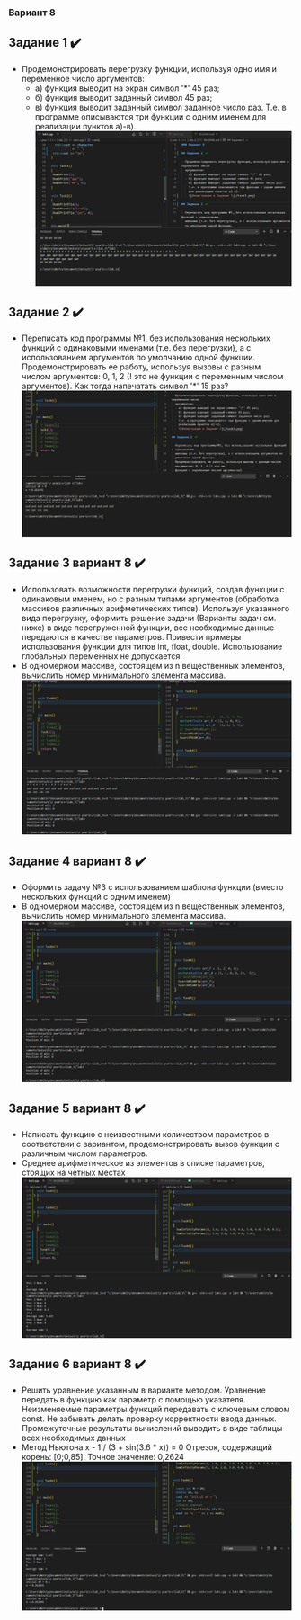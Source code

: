 ### Вариант 8

## Задание 1 ✔️

- Продемонстрировать перегрузку функции, используя одно имя и переменное число
  аргументов:
  - а) функция выводит на экран символ '\*' 45 раз;
  - б) функция выводит заданный символ 45 раз;
  - в) функция выводит заданный символ заданное число раз.
    Т.е. в программе описываются три функции с одним именем для реализации пунктов а)-в).
    ![Иллюстрация к Задание 1](/task1.png)

## Задание 2 ✔️

- Переписать код программы №1, без использования нескольких функций с одинаковыми
  именами (т.е. без перегрузки), а с использованием аргументов по умолчанию одной функции.
  Продемонстрировать ее работу, используя вызовы с разным числом аргументов: 0, 1, 2 (! это не
  функции с переменным числом аргументов).
  Как тогда напечатать символ '\*' 15 раз?
  ![Иллюстрация к Задание 2](/task2.png)

## Задание 3 вариант 8 ✔️

- Использовать возможности перегрузки функций, создав функции с одинаковым именем, но с
  разным типами аргументов (обработка массивов различных арифметических типов).
  Используя указанного вида перегрузку, оформить решение задачи (Варианты задач см. ниже) в
  виде перегруженной функции, все необходимые данные передаются в качестве параметров.
  Привести примеры использования функции для типов int, float, double. Использование
  глобальных переменных не допускается.
- В одномерном массиве, состоящем из n вещественных элементов, вычислить номер минимального
  элемента массива.
  ![Иллюстрация к Задание 3](/task3.png)

## Задание 4 вариант 8 ✔️

- Оформить задачу №3 с использованием шаблона функции (вместо нескольких функций с одним
  именем)
- В одномерном массиве, состоящем из n вещественных элементов, вычислить номер минимального
  элемента массива.
  ![Иллюстрация к Задание 4](/task4.png)

## Задание 5 вариант 8 ✔️

- Написать функцию с неизвестными количеством параметров в соответствии с вариантом,
  продемонстрировать вызов функции с различным числом параметров.
- Среднее арифметическое из элементов в списке параметров, стоящих на четных местах
  ![Иллюстрация к Задание 5](/task5.png)

## Задание 6 вариант 8 ✔️

- Решить уравнение указанным в варианте методом. Уравнение передать в функцию как параметр с
  помощью указателя. Неизменяемые параметры функций передавать с ключевым словом const. Не
  забывать делать проверку корректности ввода данных. Промежуточные результаты вычислений
  выводить в виде таблицы всех необходимых данных
- Метод Ньютона
  x - 1 / (3 + sin(3.6 \* x)) = 0
  Отрезок, содержащий корень: [0;0,85]. Точное значение: 0,2624
  ![Иллюстрация к Задание 6](/task6.png)
